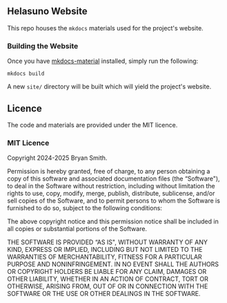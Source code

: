 ## Helasuno Website
This repo houses the `mkdocs` materials used for the project's website.

### Building the Website
Once you have [mkdocs-material](https://squidfunk.github.io/mkdocs-material/) installed, simply run the following:

    mkdocs build

A new `site/` directory will be built which will yield the project's website.

## Licence
The code and materials are provided under the MIT licence.

### MIT Licence
Copyright 2024-2025 Bryan Smith.

Permission is hereby granted, free of charge, to any person obtaining a copy of this software and associated documentation files (the “Software"), to deal in the Software without restriction, including without limitation the rights to use, copy, modify, merge, publish, distribute, sublicense, and/or sell copies of the Software, and to permit persons to whom the Software is furnished to do so, subject to the following conditions:

The above copyright notice and this permission notice shall be included in all copies or substantial portions of the Software.

THE SOFTWARE IS PROVIDED “AS IS", WITHOUT WARRANTY OF ANY KIND, EXPRESS OR IMPLIED, INCLUDING BUT NOT LIMITED TO THE WARRANTIES OF MERCHANTABILITY, FITNESS FOR A PARTICULAR PURPOSE AND NONINFRINGEMENT. IN NO EVENT SHALL THE AUTHORS OR COPYRIGHT HOLDERS BE LIABLE FOR ANY CLAIM, DAMAGES OR OTHER LIABILITY, WHETHER IN AN ACTION OF CONTRACT, TORT OR OTHERWISE, ARISING FROM, OUT OF OR IN CONNECTION WITH THE SOFTWARE OR THE USE OR OTHER DEALINGS IN THE SOFTWARE.